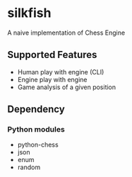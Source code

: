 # silkfish
A naive implementation of Chess Engine

## Supported Features
* Human play with engine (CLI)
* Engine play with engine
* Game analysis of a given position

## Dependency
### Python modules
* python-chess
* json
* enum
* random


